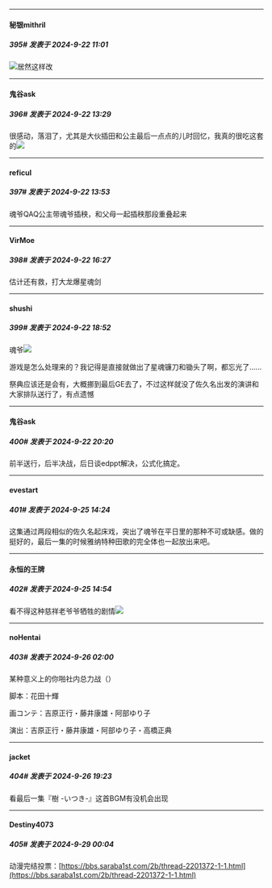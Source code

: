 ﻿
*****

####  秘银mithril  
##### 395#       发表于 2024-9-22 11:01

<img src="https://static.saraba1st.com/image/smiley/face2017/135.png" referrerpolicy="no-referrer">居然这样改


*****

####  鬼谷ask  
##### 396#       发表于 2024-9-22 13:29

很感动，落泪了，尤其是大伙插田和公主最后一点点的儿时回忆，我真的很吃这套的<img src="https://static.saraba1st.com/image/smiley/face2017/138.png" referrerpolicy="no-referrer">


*****

####  reficul  
##### 397#       发表于 2024-9-22 13:53

魂爷QAQ公主带魂爷插秧，和父母一起插秧那段重叠起来


*****

####  VirMoe  
##### 398#       发表于 2024-9-22 16:27

估计还有救，打大龙爆星魂剑


*****

####  shushi  
##### 399#       发表于 2024-9-22 18:52

魂爷<img src="https://static.saraba1st.com/image/smiley/face2017/135.png" referrerpolicy="no-referrer">

游戏是怎么处理来的？我记得是直接就做出了星魂镰刀和锄头了啊，都忘光了......

祭典应该还是会有，大概挪到最后GE去了，不过这样就没了佐久名出发的演讲和大家排队送行了，有点遗憾


*****

####  鬼谷ask  
##### 400#       发表于 2024-9-22 20:20

前半送行，后半决战，后日谈edppt解决，公式化搞定。


*****

####  evestart  
##### 401#       发表于 2024-9-25 14:24

这集通过两段相似的佐久名起床戏，突出了魂爷在平日里的那种不可或缺感。做的挺好的，最后一集的时候雅纳特种田歌的完全体也一起放出来吧。


*****

####  永恒的王牌  
##### 402#       发表于 2024-9-25 14:54

看不得这种慈祥老爷爷牺牲的剧情<img src="https://static.saraba1st.com/image/smiley/face2017/135.png" referrerpolicy="no-referrer">


*****

####  noHentai  
##### 403#       发表于 2024-9-26 02:00

某种意义上的你啪社内总力战（）

脚本：花田十輝

画コンテ：吉原正行・藤井康雄・阿部ゆり子

演出：吉原正行・藤井康雄・阿部ゆり子・高橋正典


*****

####  jacket  
##### 404#       发表于 2024-9-26 19:23

看最后一集『樹 -いつき-』这首BGM有没机会出现


*****

####  Destiny4073  
##### 405#       发表于 2024-9-29 00:04

动漫完结投票：[https://bbs.saraba1st.com/2b/thread-2201372-1-1.html](https://bbs.saraba1st.com/2b/thread-2201372-1-1.html)

